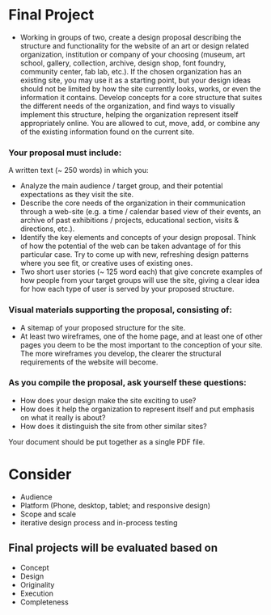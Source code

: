 # Final Project


* Working in groups of two, create a design proposal describing the structure and functionality for the website of an art or design related organization, institution or company of your choosing (museum, art school, gallery, collection, archive, design shop, font foundry, community center, fab lab, etc.). If the chosen organization has an existing site, you may use it as a starting point, but your design ideas should not be limited by how the site currently looks, works, or even the information it contains. Develop concepts for a core structure that suites the different needs of the organization, and find ways to visually implement this structure, helping the organization represent itself appropriately online. You are allowed to cut, move, add, or combine any of the existing information found on the current site.

### Your proposal must include:

A written text (~ 250 words) in which you:

* Analyze the main audience / target group, and their potential expectations as they visit the site.
* Describe the core needs of the organization in their communication through a web-site (e.g. a time / calendar based view of their events, an archive of past exhibitions / projects, educational section, visits & directions, etc.).
* Identify the key elements and concepts of your design proposal. Think of how the potential of the web can be taken advantage of for this particular case. Try to come up with new, refreshing design patterns where you see fit, or creative uses of existing ones.
* Two short user stories (~ 125 word each) that give concrete examples of how people from your target groups will use the site, giving a clear idea for how each type of user is served by your proposed structure.

### Visual materials supporting the proposal, consisting of:

* A sitemap of your proposed structure for the site.
* At least two wireframes, one of the home page, and at least one of other pages you deem to be the most important to the conception of your site. The more wireframes you develop, the clearer the structural requirements of the website will become.

### As you compile the proposal, ask yourself these questions:

* How does your design make the site exciting to use?
* How does it help the organization to represent itself and put emphasis on what it really is about?
* How does it distinguish the site from other similar sites?

Your document should be put together as a single PDF file.

# Consider
* Audience
* Platform (Phone, desktop, tablet; and responsive design)
* Scope and scale
* iterative design process and in-process testing

## Final projects will be evaluated based on

* Concept
* Design
* Originality
* Execution
* Completeness
